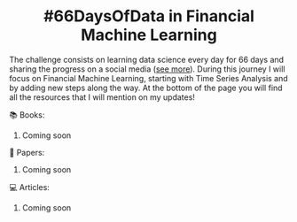 <h1 align="center"> #66DaysOfData in Financial Machine Learning </h1>

The challenge consists on learning data science every day for 66 days and sharing the progress on a social media ([see more](https://www.youtube.com/watch?v=qV_AlRwhI3I&t=12s)). During this journey I will focus on Financial Machine Learning, starting with Time Series Analysis and by adding new steps along the way. At the bottom of the page you will find all the resources that I will mention on my updates!






📚 Books: <br />
1. Coming soon

📃 Papers: <br />
1. Coming soon

💻 Articles: <br />
1. Coming soon
